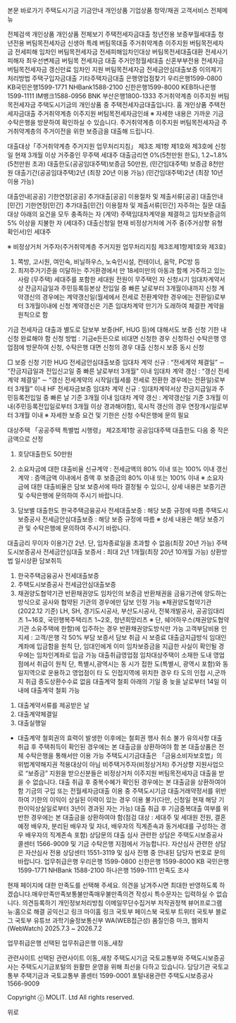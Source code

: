 본문 바로가기
주택도시기금
기금안내
개인상품
기업상품
청약/채권
고객서비스
전체메뉴

전체검색
개인상품
개인상품 전체보기
주택전세자금대출
청년전용 보증부월세대출
청년전용 버팀목전세자금
신생아 특례 버팀목대출
주거취약계층 이주지원 버팀목전세자금
전세피해 임차인 버팀목전세자금
전세피해임차인대상 버팀목전세대출대환
전세사기피해자 최우선변제금 버팀목 전세자금 대출
주거안정월세대출
신혼부부전용 전세자금
버팀목전세자금
갱신만료 임차인 지원 버팀목전세자금
전세금안심대출보증
이의제기 처리방법
주택구입자금대출
기타주택자금대출
은행영업점찾기
우리은행1599-0800
KB국민은행1599-1771
NHBank1588-2100
신한은행1599-8000
KEB하나은행1599-1111
IM뱅크1588-0956
BNK 부산은행1800-1333
주거취약계층 이주지원 버팀목전세자금
주택도시기금의 개인상품 중 주택전세자금대출입니다.
홈
개인상품
주택전세자금대출
주거취약계층 이주지원 버팀목전세자금인쇄
※ 자세한 내용은 가까운 기금수탁은행을 방문하여 확인하실 수 있습니다.
주거취약계층 이주지원 버팀목전세자금
주거취약계층의 주거이전을 위한 보증금을 대출해 드립니다.

대출대상「주거취약계층 주거지원 업무처리지침」 제3조 제1항 제1호와 제3호에 신청일 현재 3개월 이상 거주중인 무주택 세대주
대출금리연 0%(5천만원 한도), 1.2~1.8%(5천만원 초과)
대출한도(공공임대주택)보증금 50만원, (민간임대주택) 보증금 8천만원
대출기간(공공임대주택)2년 (최장 20년 이용 가능)
(민간임대주택)2년 (최장 10년 이용 가능)


대출안내[공공]
기한연장[공공]
추가대출[공공]
이용절차 및 제출서류[공공]
대출안내[민간]
기한연장[민간]
추가대출[민간]
이용절차 및 제출서류[민간]
자주하는 질문
대출 대상
아래의 요건을 모두 충족하는 자
(계약) 주택임대차계약을 체결하고 임차보증금의 5% 이상을 지불한 자
(세대주) 대출신청일 현재 비정상거처에 거주 중(주거상향 유형 확인서)인 세대주

※ 비정상거처 거주자(주거취약계층 주거지원 업무처리지침 제3조제1항제1호와 제3호)
1. 쪽방, 고시원, 여인숙, 비닐하우스, 노숙인시설, 컨테이너, 움막, PC방 등
2. 최저주거기준을 미달하는 주거환경에서 만 18세미만의 아동과 함께 거주하고 있는 사람
   (무주택) 세대주를 포함한 세대원 전원이 무주택인 자
   신청시기
   임대차계약서상 잔금지급일과 주민등록등본상 전입일 중 빠른 날로부터 3개월이내까지 신청
   계약갱신의 경우에는 계약갱신일(월세에서 전세로 전환계약한 경우에는 전환일)로부터 3개월이내에 신청
   계약갱신은 기존 임대차계약 만기가 도래하여 체결한 계약을 원칙으로 함

기금 전세자금 대출과 별도로 담보부 보증(HF, HUG 등)에 대해서도 보증 신청 기한 내 신청 완료해야 함
신청 방법 : 기금e든든으로 비대면 신청한 경우 신청하신 수탁은행 영업점에 방문하여 신청, 수탁은행 대면 신청의 경우 대출 신청시 보증 동시 신청


□ 보증 신청 기한
HUG 전세금안심대출보증
임대차 계약 신규 : “전세계약 체결일” ∼ “잔금지급일과 전입신고일 중 빠른 날로부터 3개월” 이내
임대차 계약 갱신 : “갱신 전세계약 체결일” ∼ “갱신 전세계약의 시작일(월세를 전세로 전환한 경우에는 전환일)로부터 3개월” 이내
HF 전세자금보증
임대차 계약 신규 : 임대차계약서상 잔금지급일과 주민등록전입일 중 빠른 날 기준 3개월 이내
임대차 계약 갱신 : 계약갱신일 기준 3개월 이내(주민등록전입일로부터 3개월 이상 경과해야함), 묵시적 갱신의 경우 연장개시일로부터 3개월 이내
※  자세한 보증 요건 및 기한은 신청 수탁은행에 문의 필요

대상주택
「공공주택 특별법 시행령」 제2조제1항 공공임대주택
대출한도
다음 중 작은 금액으로 산정
1. 호당대출한도 50만원
2. 소요자금에 대한 대출비율
   신규계약 : 전세금액의 80% 이내 또는 100% 이내
   갱신계약 : 증액금액 이내에서 증액 후 보증금의 80% 이내 또는 100% 이내
   ※ 소요자금에 대한 대출비율은 담보 보증서에 따라 결정될 수 있으니, 상세 내용은 보증기관 및 수탁은행에 문의하여 주시기 바랍니다.

3. 담보별 대출한도
   한국주택금융공사 전세대출보증 : 해당 보증 규정에 따름
   주택도시보증공사 전세금안심대출보증 : 해당 보증 규정에 따름
   ※ 상세 내용은 해당 보증기관 및 수탁은행에 문의하여 주시기 바랍니다.

대출금리
무이자
이용기간
2년. 단, 임차종료일을 초과할 수 없음(최장 20년 가능)
주택도시보증공사 전세금안심대출 보증서 : 최대 2년 1개월(최장 20년 10개월 가능)
상환방법
일시상환
담보취득
1. 한국주택금융공사 전세대출보증
2. 주택도시보증공사 전세금안심대출보증
3. 채권양도협약기관 반환채권양도
   임차인의 보증금 반환채권을 금융기관에 양도하는 방식으로 공사와 협약된 기관의 경우에만 담보 인정 가능
   ※채권양도협약기관(2022.12 기준)
   LH, SH, 경기도시공사, 부산도시공사, 전북개발공사, 공공임대리츠 1~16호, 국민행복주택리츠 1~2호, 청년희망리츠
   ※ 단, 쉐어하우스(채권양도협약기관 소유주택에 한함)에 입주하는 경우 반환채권양도방식만 가능
   고객부담비용
   인지세 : 고객/은행 각 50% 부담
   보증서 담보 취급 시 보증료
   대출금지급방식
   임대인계좌에 입금함을 원칙
   단, 임대인에게 이미 임차보증금을 지급한 사실이 확인될 경우에는 임차인계좌로 입금 가능
   대출취급영업점
   임차대상주택이 소재한 도내 영업점에서 취급이 원칙
   단, 특별시,광역시는 동 시가 접한 도(특별시, 광역시 포함)와 동일지역으로 운용하고 영업점이 타 도 인접지역에 위치한 경우 타 도의 인접 시,군까지 취급
   중도상환수수료
   없음
   대출계약 철회
   아래의 기일 중 늦을 날로부터 14일 이내에 대출계약 철회 가능
1) 대출계약서류를 제공받은 날
2) 대출계약체결일
3) 대출실행일
-  대출계약 철회권의 효력이 발생한 이후에는 철회권 행사 취소 불가
   유의사항
   대출 취급 후 주택취득이 확인된 경우에는 본 대출금을 상환하여야 함
   본 대출상품은 전체 수탁은행을 통해서만 이용 가능
   주택도시기금대출은 「금융소비자보호법」의 위법계약해지권 적용대상이 아님
   비주택거주자(비정상거처) 주거상향 지원사업으로 “보증금” 지원을 받으신분들은 비정상거처 이주지원 버팀목전세자금 대출을 받을 수 없습니다. 대출 취급 후 중복수혜가 확인된 경우에는 본 대출금을 상환하여야 함
   기금의 구입 또는 전월세자금대출 이용 중 주택도시기금 대출거래약정서를 위반하여 기한의 이익이 상실된 이력이 있는 경우 이용 불가(다만, 신청일 현재 해당 기한이익상실일로부터 3년이 경과된 자는 가능)
   대출 취급 후 기금중복대출 여부를 위반한 경우에는 본 대출금을 상환하여야 함(점검 대상 : 세대주 및 세대원 전원, 결혼예정 배우자, 분리된 배우자 및 자녀, 배우자의 직계존속과 동거세대를 구성하는 경우 배우자의 직계존속 포함)
   상담문의
   대출 심사 관련한 상담은 주택도시보증공사 콜센터 1566-9009 및 기금 수탁은행 지점에서 가능합니다.
   자산심사 관련한 상담은 자산심사 전용 상담센터 1551-3119 및 심사 진행 중 안내된 담당자 번호로 문의바랍니다.
   업무취급은행
   우리은행
   1599-0800
   신한은행
   1599-8000
   KB 국민은행
   1599-1771
   NHBank
   1588-2100
   하나은행
   1599-1111
   만족도 조사

현재 페이지에 대한 만족도를 선택해 주세요.
의견을 남겨주시면 최대한 반영하도록 하겠습니다.매우만족만족보통불만족매우불만족의견 작성시 특수문자는 입력하실 수 없습니다.
의견등록하기
개인정보처리방침
이메일무단수집거부
저작권정책
뷰어프로그램
뉴:홈으로 해결 공익신고 링크 마이홈 링크
국토부 페이스북
국토부 트위터
국토부 블로그
국토부 유튜브
과학기술정보통신부 WA(WEB접근성) 품질인증 마크, 웹와치(WebWatch) 2025.7.3 ~ 2026.7.2


업무취급은행
선택된 업무취급은행 이동_새창


관련사이트
선택된 관련사이트 이동_새창
주택도시기금
국토교통부와 주택도시보증공사는 주택도시기금포털의 원활한 운영을 위해 최선을 다하고 있습니다.
담당기관 국토교통부 주택기금과
국토교통부 콜센터 1599-0001 포털내용관련 주택도시보증공사 1566-9009

Copyright ⓒ MOLIT. Ltd All rights reserved.

위로